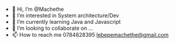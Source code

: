 - 👋 Hi, I’m @Machethe
- 👀 I’m interested in System architecture/Dev
- 🌱 I’m currently learning Java and Javascript
- 💞️ I’m looking to collaborate on ...
- 📫 How to reach me 0784828395 lebepemachethe@gmail.com

<!---
Machethe/Machethe is a ✨ special ✨ repository because its `README.md` (this file) appears on your GitHub profile.
You can click the Preview link to take a look at your changes.
--->
